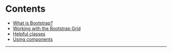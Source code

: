 # Contents

- <a href="#one">What is Bootstrap?</a>
- <a href="#two">Working with the Bootstrap Grid</a>
- <a href="#two">Helpful classes</a>
- <a href="#two">Using components</a>

---

